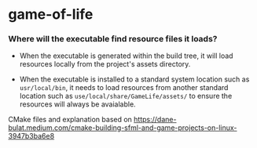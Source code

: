 # game-of-life

### Where will the executable find resource files it loads?

- When the executable is generated within the build tree, it will load resources locally from the project's assets directory.

- When the executable is installed to a standard system location such as ```usr/local/bin```, it needs to load resources from another standard location such as ```use/local/share/GameLife/assets/``` to ensure the resources will always be avaialable.


CMake files and explanation based on 
https://dane-bulat.medium.com/cmake-building-sfml-and-game-projects-on-linux-3947b3ba6e8

